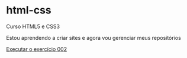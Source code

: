 # html-css
 Curso HTML5 e CSS3

Estou aprendendo a criar sites e agora vou gerenciar meus repositórios

<a href="https://augustofumagalli.github.io/html-css/exercicios/ex002/index.html">Executar o exercício 002